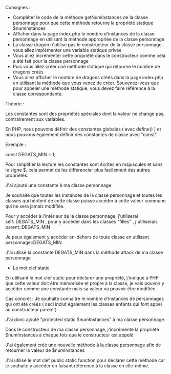 Consignes :

- Compléter le code de la méthode getNumInstances de la classe personnage 
pour que cette méthode retourne la propriété statique $numInstances
- Afficher dans la page index.php le nombre d'instances de la classe personnage 
en utilisant la méthode appropriée de la classe personnage
- La classe dragon n'utilise pas le constructeur de la classe personnage, 
vous allez implémenter une variable statique privée
- Vous allez incrémenter cette propriété dans le constructeur comme cela a été fait 
pour la classe personnage
- Puis vous allez créer une méthode statique qui retourne le nombre de dragons créés
- Vous allez afficher le nombre de dragons créés dans la page index.php en utilisant 
la méthode que vous venez de créer.
Souvenez-vous que pour appeler une méthode statique, vous devez faire référence 
à la classe correspondante.





Théorie :

Les constantes sont des propriétés spéciales dont la valeur ne change pas, 
contrairement aux variables.

En PHP, nous pouvons définir des constantes globales ( avec define() ) et nous pouvons 
également définir des constantes de classe avec "const"

Exemple :

const DEGATS_MIN = 1;

Pour simplifier la lecture les constantes sont écrites en majuscules et sans le signe $, 
cela permet de les différencier plus facilement des autres propriétés.

J'ai ajouté une constante à ma classe personnage.

Je souhaite que toutes les instances de la classe personnage et toutes les classes 
qui héritent de cette classe puisse accéder à cette valeur commune qui ne sera jamais 
modifiée.

Pour y accéder à l'intérieur de la classe personnage, j'utiliserai self::DEGATS_MIN , 
pour y accéder dans les classes "filles" , j'utiliserais parent::DEGATS_MIN

Je peux également y accéder en-dehors de toute classe en utilisant personnage::DEGATS_MIN

J'ai utilisé la constante DEGATS_MIN dans la méthode attack de ma classe personnage


- Le mot clef static

En utilisant le mot clef static pour déclarer une propriété, j'indique à PHP que 
cette valeur doit être mémorisée et propre à la classe, je vais pouvoir y accéder 
comme une constante mais sa valeur va pouvoir être modifiée.

Cas concret : Je souhaite connaitre le nombre d'instances de personnages qui ont été créés
( ceci inclut également les classes enfants qui font appel au constructeur parent )

J'ai donc ajouté "protected static $numInstances" à ma classe personnage.

Dans le constructeur de ma classe personnage, j'incrémente la propriété $numInstances à 
chaque fois que le constructeur est appelé

J'ai également créé une nouvelle méthode à la classe personnage afin de retourner 
la valeur de $numInstances

J'ai utilisé le mot clef public static function pour déclarer cette méthode 
car je souhaite y accéder en faisant référence à la classe en elle-même.


